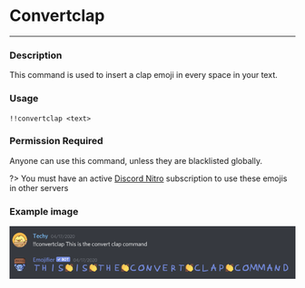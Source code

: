 # Convertclap
---
### Description
This command is used to insert a clap emoji in every space in your text.
### Usage
```
!!convertclap <text>
```
### Permission Required
Anyone can use this command, unless they are blacklisted globally.

?> You must have an active [Discord Nitro](https://discord.com/nitro) subscription to use these emojis in other servers

### Example image
![convert clap](../images/convertclap.PNG)
